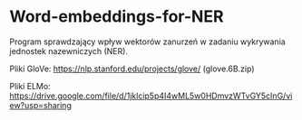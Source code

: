 # Word-embeddings-for-NER
Program sprawdzający wpływ wektorów zanurzeń w zadaniu wykrywania jednostek nazewniczych (NER). 

Pliki GloVe: https://nlp.stanford.edu/projects/glove/ (glove.6B.zip)

Pliki ELMo: https://drive.google.com/file/d/1jklcip5p4I4wML5w0HDmvzWTvGY5cInG/view?usp=sharing